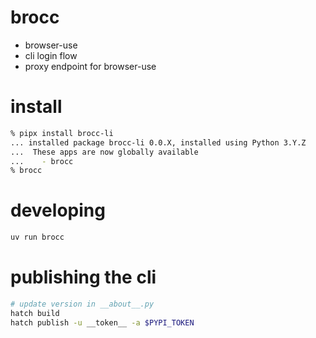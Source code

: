 # brocc

- browser-use
- cli login flow
- proxy endpoint for browser-use

# install

```sh
% pipx install brocc-li
... installed package brocc-li 0.0.X, installed using Python 3.Y.Z
...  These apps are now globally available
...    - brocc
% brocc
```

# developing

```sh
uv run brocc
```

# publishing the cli

```sh
# update version in __about__.py
hatch build
hatch publish -u __token__ -a $PYPI_TOKEN
```
